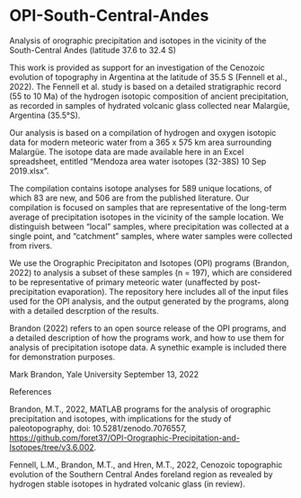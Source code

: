 # OPI-South-Central-Andes
Analysis of orographic precipitation and isotopes in the vicinity of the South-Central Andes (latitude 37.6 to 32.4 S)

This work is provided as support for an investigation of the Cenozoic evolution of topography in Argentina at the latitude of 35.5 S (Fennell et al., 2022). The Fennell et al. study is based on a detailed stratigraphic record (55 to 10 Ma) of the hydrogen isotopic composition of ancient precipitation, as recorded in samples of hydrated volcanic glass collected near Malargüe, Argentina (35.5°S). 

Our analysis is based on a compilation of hydrogen and oxygen isotopic data for modern meteoric water from a 365 x 575 km area surrounding Malargüe. The isotope data are made available here in an Excel spreadsheet, entitled “Mendoza area water isotopes (32-38S) 10 Sep 2019.xlsx”.

The compilation contains isotope analyses for 589 unique locations, of which 83 are new, and 506 are from the published literature. Our compilation is focused on samples that are representative of the long-term average of precipitation isotopes in the vicinity of the sample location. We distinguish between “local” samples, where precipitation was collected at a single point, and “catchment” samples, where water samples were collected from rivers. 

We use the Orographic Precipitaton and Isotopes (OPI) programs (Brandon, 2022) to analysis a subset of these samples (n = 197), which are considered to be representative of primary meteoric water (unaffected by post-precipitation evaporation). The repository here includes all of the input files used for the OPI analysis, and the output generated by the programs, along with a detailed descrption of the results. 

Brandon (2022) refers to an open source release of the OPI programs, and a detailed description of how the programs work, and how to use them for analysis of precipitation isotope data. A synethic example is included there for demonstration purposes.

Mark Brandon, Yale University
September 13, 2022

References

Brandon, M.T., 2022, MATLAB programs for the analysis of orographic precipitation and isotopes, with implications for the study of paleotopography, doi: 10.5281/zenodo.7076557, https://github.com/foret37/OPI-Orographic-Precipitation-and-Isotopes/tree/v3.6.002.

Fennell, L.M., Brandon, M.T., and Hren, M.T., 2022, Cenozoic topographic evolution of the Southern Central Andes foreland region as revealed by hydrogen stable isotopes in hydrated volcanic glass (in review). 


